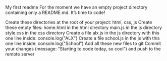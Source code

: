 My first readme
For the moment we have an empty project directory containing only a README.md. It’s time to code!

Create these directories at the root of your project: html, css, js
Create these empty files:
home.html in the html directory
main.js in the js directory
style.css in the css directory
Create a file alx.js in the js directory with this one line inside: console.log("ALX")
Create a file school.js in the js with this one line inside: console.log("School")
Add all these new files to git
Commit your changes (message: “Starting to code today, so cool”) and push to the remote server
